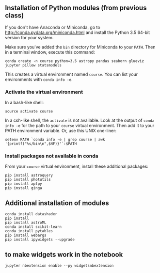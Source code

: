 
## Installation of Python modules (from previous class)

If you don't have Anaconda or Miniconda, go to http://conda.pydata.org/miniconda.html and install the Python 3.5 64-bit version for your system. 

Make sure you've added the `bin` directory for Miniconda to your `PATH`. Then in a terminal window, execute this command:
```
conda create -n course python=3.5 astropy pandas seaborn glueviz jupyter pillow statsmodels
```
This creates a virtual environment named `course`. You can list your environments with `conda info -e`.

### Activate the virtual environment

In a bash-like shell:
```
source activate course
```

In a csh-like shell, the `activate` is not available. Look at the output of `conda info -e` for the path to your `course`
virtual environment. Then add it to your PATH environment variable. Or, use this UNIX one-liner:
```
setenv PATH `conda info -e | grep course | awk '{printf("%s/bin\n",$NF)}'`:$PATH
```

### Install packages not available in conda

From your `course` virtual environment, install these additional packages:

```
pip install astroquery
pip install photutils
pip install aplpy
pip install ginga
```

## Additional installation of modules

```
conda install datashader
pip install
pip install astroML
conda install scikit-learn
conda install pytables
pip install webargs
pip install ipywidgets --upgrade
```

## to make widgets work in the notebook

```
jupyter nbextension enable --py widgetsnbextension
```
